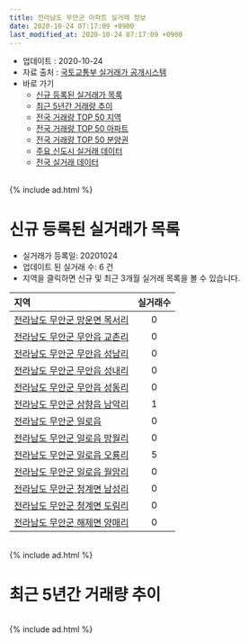 ```yaml
---
title: 전라남도 무안군 아파트 실거래 정보
date: 2020-10-24 07:17:09 +0900
last_modified_at: 2020-10-24 07:17:09 +0900
---
```


* 업데이트 : 2020-10-24
* 자료 출처 : [국토교통부 실거래가 공개시스템](http://rt.molit.go.kr)
* 바로 가기
    * [신규 등록된 실거래가 목록](#신규-등록된-실거래가-목록)
    * [최근 5년간 거래량 추이](#최근-5년간-거래량-추이)
    * [전국 거래량 TOP 50 지역](https://inasie.github.io/apt-trade-info/최근-3개월-전국에서-가장-거래가-많이-발생한-지역)
    * [전국 거래량 TOP 50 아파트](https://inasie.github.io/apt-trade-info/최근-3개월-전국에서-가장-거래가-많이-발생한-아파트)
    * [전국 거래량 TOP 50 분양권](https://inasie.github.io/apt-trade-info/최근-3개월-전국에서-가장-거래가-많이-발생한-분양권)
    * [주요 신도시 실거래 데이터](https://inasie.github.io/apt-trade-info/주요-신도시)
    * [전국 실거래 데이터](https://inasie.github.io/apt-trade-info/전국)

<br>
{% include ad.html %}
<br>

# 신규 등록된 실거래가 목록
* 실거래가 등록일: 20201024
* 업데이트 된 실거래 수: 6 건
* 지역을 클릭하면 신규 및 최근 3개월 실거래 목록을 볼 수 있습니다.


|지역|실거래수|
|:---|:---:|
|[전라남도 무안군 망운면 목서리](https://inasie.github.io/apt-trade-info/전라남도-무안군-망운면-목서리)|0|
|[전라남도 무안군 무안읍 교촌리](https://inasie.github.io/apt-trade-info/전라남도-무안군-무안읍-교촌리)|0|
|[전라남도 무안군 무안읍 성남리](https://inasie.github.io/apt-trade-info/전라남도-무안군-무안읍-성남리)|0|
|[전라남도 무안군 무안읍 성내리](https://inasie.github.io/apt-trade-info/전라남도-무안군-무안읍-성내리)|0|
|[전라남도 무안군 무안읍 성동리](https://inasie.github.io/apt-trade-info/전라남도-무안군-무안읍-성동리)|0|
|[전라남도 무안군 삼향읍 남악리](https://inasie.github.io/apt-trade-info/전라남도-무안군-삼향읍-남악리)|1|
|[전라남도 무안군 일로읍](https://inasie.github.io/apt-trade-info/전라남도-무안군-일로읍)|0|
|[전라남도 무안군 일로읍 망월리](https://inasie.github.io/apt-trade-info/전라남도-무안군-일로읍-망월리)|0|
|[전라남도 무안군 일로읍 오룡리](https://inasie.github.io/apt-trade-info/전라남도-무안군-일로읍-오룡리)|5|
|[전라남도 무안군 일로읍 월암리](https://inasie.github.io/apt-trade-info/전라남도-무안군-일로읍-월암리)|0|
|[전라남도 무안군 청계면 남성리](https://inasie.github.io/apt-trade-info/전라남도-무안군-청계면-남성리)|0|
|[전라남도 무안군 청계면 도림리](https://inasie.github.io/apt-trade-info/전라남도-무안군-청계면-도림리)|0|
|[전라남도 무안군 해제면 양매리](https://inasie.github.io/apt-trade-info/전라남도-무안군-해제면-양매리)|0|


<br>
{% include ad.html %}
<br>

# 최근 5년간 거래량 추이


<div style="width:100%;">
    <canvas id="deal_progress" height="200"></canvas>
</div>

<script>
new Chart(document.getElementById("deal_progress"), {
    type: 'line',
    data: {
        labels: ['201510','201511','201512','201601','201602','201603','201604','201605','201606','201607','201608','201609','201610','201611','201612','201701','201702','201703','201704','201705','201706','201707','201708','201709','201710','201711','201712','201801','201802','201803','201804','201805','201806','201807','201808','201809','201810','201811','201812','201901','201902','201903','201904','201905','201906','201907','201908','201909','201910','201911','201912','202001','202002','202003','202004','202005','202006','202007','202008','202009','202010'],
        datasets: [{
            label: '매매',
            pointRadius: 1,
            data: [75, 52, 44, 46, 53, 53, 61, 39, 43, 54, 66, 51, 100, 76, 60, 45, 69, 58, 33, 56, 59, 65, 45, 58, 42, 55, 54, 41, 35, 49, 43, 34, 37, 29, 33, 40, 50, 69, 34, 187, 93, 65, 44, 35, 56, 41, 37, 56, 70, 82, 59, 82, 151, 147, 115, 201, 306, 209, 261, 148, 73],
            borderColor: "rgba(255, 201, 14, 1)",
            backgroundColor: "rgba(255, 201, 14, 0.5)",
            fill: false,
            lineTension: 0
        },{
            label: '전월세',
            pointRadius: 1,
            data: [47, 94, 51, 41, 43, 43, 36, 111, 30, 40, 27, 28, 46, 31, 37, 40, 45, 54, 25, 37, 52, 81, 54, 81, 45, 83, 42, 53, 52, 45, 28, 45, 48, 42, 29, 38, 44, 40, 172, 61, 51, 47, 31, 79, 266, 42, 37, 60, 65, 53, 54, 56, 41, 44, 42, 34, 45, 56, 56, 35, 21],
            borderColor: "rgba(0, 141, 185, 1)",
            backgroundColor: "rgba(0, 141, 185, 0.5)",
            fill: false,
            lineTension: 0
        }
        ]
    },
    options: {
        responsive: true,
        title: {
            display: false
        },
        tooltips: {
            mode: 'index',
            intersect: false
        },
        hover: {
            mode: 'nearest',
            intersect: true
        },
        scales: {
            xAxes: [{
                display: true,
                scaleLabel: {
                    display: true,
                    labelString: '년/월'
                }
            }],
            yAxes: [{
                display: true,
                ticks: {
                    suggestedMin: 0,
                },
                scaleLabel: {
                    display: true,
                    labelString: '실거래 수'
                }
            }]
        }
    }
});

</script>


<br>
{% include ad.html %}
<br>

